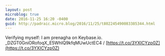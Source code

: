 ```yaml
---
layout: post
microblog: true
date: 2016-11-25 16:20 -0400
guid: http://padraic.micro.blog/2016/11/25/t802245490083385344.html
---
```

Verifying myself: I am prenagha on Keybase.io. _DZGT0GniORofoqX_E5WhIQ9kfqMUwUctEC4 / [https://t.co/3YXICYzp0Z](https://t.co/3YXICYzp0Z)
